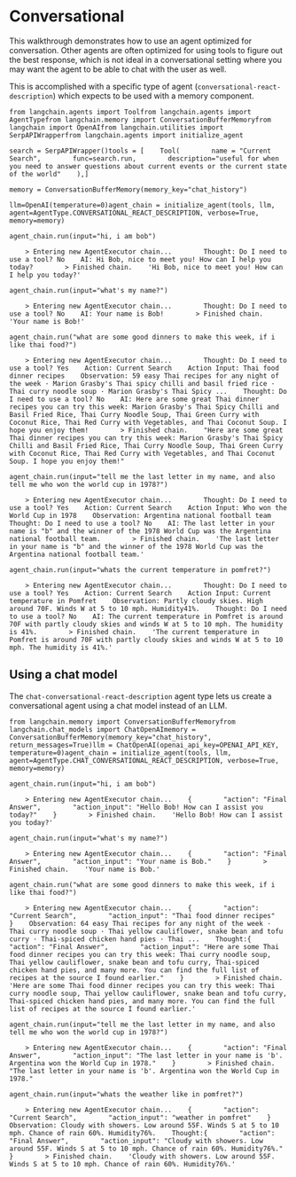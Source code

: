 Conversational
==============

This walkthrough demonstrates how to use an agent optimized for conversation. Other agents are often optimized for using tools to figure out the best response, which is not ideal in a conversational setting where you may want the agent to be able to chat with the user as well.

This is accomplished with a specific type of agent (`conversational-react-description`) which expects to be used with a memory component.

    from langchain.agents import Toolfrom langchain.agents import AgentTypefrom langchain.memory import ConversationBufferMemoryfrom langchain import OpenAIfrom langchain.utilities import SerpAPIWrapperfrom langchain.agents import initialize_agent

    search = SerpAPIWrapper()tools = [    Tool(        name = "Current Search",        func=search.run,        description="useful for when you need to answer questions about current events or the current state of the world"    ),]

    memory = ConversationBufferMemory(memory_key="chat_history")

    llm=OpenAI(temperature=0)agent_chain = initialize_agent(tools, llm, agent=AgentType.CONVERSATIONAL_REACT_DESCRIPTION, verbose=True, memory=memory)

    agent_chain.run(input="hi, i am bob")

        > Entering new AgentExecutor chain...        Thought: Do I need to use a tool? No    AI: Hi Bob, nice to meet you! How can I help you today?        > Finished chain.    'Hi Bob, nice to meet you! How can I help you today?'

    agent_chain.run(input="what's my name?")

        > Entering new AgentExecutor chain...        Thought: Do I need to use a tool? No    AI: Your name is Bob!        > Finished chain.    'Your name is Bob!'

    agent_chain.run("what are some good dinners to make this week, if i like thai food?")

        > Entering new AgentExecutor chain...        Thought: Do I need to use a tool? Yes    Action: Current Search    Action Input: Thai food dinner recipes    Observation: 59 easy Thai recipes for any night of the week · Marion Grasby's Thai spicy chilli and basil fried rice · Thai curry noodle soup · Marion Grasby's Thai Spicy ...    Thought: Do I need to use a tool? No    AI: Here are some great Thai dinner recipes you can try this week: Marion Grasby's Thai Spicy Chilli and Basil Fried Rice, Thai Curry Noodle Soup, Thai Green Curry with Coconut Rice, Thai Red Curry with Vegetables, and Thai Coconut Soup. I hope you enjoy them!        > Finished chain.    "Here are some great Thai dinner recipes you can try this week: Marion Grasby's Thai Spicy Chilli and Basil Fried Rice, Thai Curry Noodle Soup, Thai Green Curry with Coconut Rice, Thai Red Curry with Vegetables, and Thai Coconut Soup. I hope you enjoy them!"

    agent_chain.run(input="tell me the last letter in my name, and also tell me who won the world cup in 1978?")

        > Entering new AgentExecutor chain...        Thought: Do I need to use a tool? Yes    Action: Current Search    Action Input: Who won the World Cup in 1978    Observation: Argentina national football team    Thought: Do I need to use a tool? No    AI: The last letter in your name is "b" and the winner of the 1978 World Cup was the Argentina national football team.        > Finished chain.    'The last letter in your name is "b" and the winner of the 1978 World Cup was the Argentina national football team.'

    agent_chain.run(input="whats the current temperature in pomfret?")

        > Entering new AgentExecutor chain...        Thought: Do I need to use a tool? Yes    Action: Current Search    Action Input: Current temperature in Pomfret    Observation: Partly cloudy skies. High around 70F. Winds W at 5 to 10 mph. Humidity41%.    Thought: Do I need to use a tool? No    AI: The current temperature in Pomfret is around 70F with partly cloudy skies and winds W at 5 to 10 mph. The humidity is 41%.        > Finished chain.    'The current temperature in Pomfret is around 70F with partly cloudy skies and winds W at 5 to 10 mph. The humidity is 41%.'

Using a chat model[](#using-a-chat-model "Direct link to Using a chat model")
------------------------------------------------------------------------------

The `chat-conversational-react-description` agent type lets us create a conversational agent using a chat model instead of an LLM.

    from langchain.memory import ConversationBufferMemoryfrom langchain.chat_models import ChatOpenAImemory = ConversationBufferMemory(memory_key="chat_history", return_messages=True)llm = ChatOpenAI(openai_api_key=OPENAI_API_KEY, temperature=0)agent_chain = initialize_agent(tools, llm, agent=AgentType.CHAT_CONVERSATIONAL_REACT_DESCRIPTION, verbose=True, memory=memory)

    agent_chain.run(input="hi, i am bob")

        > Entering new AgentExecutor chain...    {        "action": "Final Answer",        "action_input": "Hello Bob! How can I assist you today?"    }        > Finished chain.    'Hello Bob! How can I assist you today?'

    agent_chain.run(input="what's my name?")

        > Entering new AgentExecutor chain...    {        "action": "Final Answer",        "action_input": "Your name is Bob."    }        > Finished chain.    'Your name is Bob.'

    agent_chain.run("what are some good dinners to make this week, if i like thai food?")

        > Entering new AgentExecutor chain...    {        "action": "Current Search",        "action_input": "Thai food dinner recipes"    }    Observation: 64 easy Thai recipes for any night of the week · Thai curry noodle soup · Thai yellow cauliflower, snake bean and tofu curry · Thai-spiced chicken hand pies · Thai ...    Thought:{        "action": "Final Answer",        "action_input": "Here are some Thai food dinner recipes you can try this week: Thai curry noodle soup, Thai yellow cauliflower, snake bean and tofu curry, Thai-spiced chicken hand pies, and many more. You can find the full list of recipes at the source I found earlier."    }        > Finished chain.    'Here are some Thai food dinner recipes you can try this week: Thai curry noodle soup, Thai yellow cauliflower, snake bean and tofu curry, Thai-spiced chicken hand pies, and many more. You can find the full list of recipes at the source I found earlier.'

    agent_chain.run(input="tell me the last letter in my name, and also tell me who won the world cup in 1978?")

        > Entering new AgentExecutor chain...    {        "action": "Final Answer",        "action_input": "The last letter in your name is 'b'. Argentina won the World Cup in 1978."    }        > Finished chain.    "The last letter in your name is 'b'. Argentina won the World Cup in 1978."

    agent_chain.run(input="whats the weather like in pomfret?")

        > Entering new AgentExecutor chain...    {        "action": "Current Search",        "action_input": "weather in pomfret"    }    Observation: Cloudy with showers. Low around 55F. Winds S at 5 to 10 mph. Chance of rain 60%. Humidity76%.    Thought:{        "action": "Final Answer",        "action_input": "Cloudy with showers. Low around 55F. Winds S at 5 to 10 mph. Chance of rain 60%. Humidity76%."    }        > Finished chain.    'Cloudy with showers. Low around 55F. Winds S at 5 to 10 mph. Chance of rain 60%. Humidity76%.'